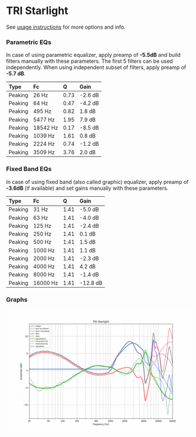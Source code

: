 # TRI Starlight
See [usage instructions](https://github.com/jaakkopasanen/AutoEq#usage) for more options and info.

### Parametric EQs
In case of using parametric equalizer, apply preamp of **-5.5dB** and build filters manually
with these parameters. The first 5 filters can be used independently.
When using independent subset of filters, apply preamp of **-5.7 dB**.

| Type    | Fc       |    Q | Gain    |
|:--------|:---------|:-----|:--------|
| Peaking | 26 Hz    | 0.73 | -2.6 dB |
| Peaking | 64 Hz    | 0.47 | -4.2 dB |
| Peaking | 495 Hz   | 0.82 | 1.8 dB  |
| Peaking | 5477 Hz  | 1.95 | 7.9 dB  |
| Peaking | 18542 Hz | 0.17 | -8.5 dB |
| Peaking | 1039 Hz  | 1.61 | 0.8 dB  |
| Peaking | 2224 Hz  | 0.74 | -1.2 dB |
| Peaking | 3509 Hz  | 3.76 | 2.0 dB  |

### Fixed Band EQs
In case of using fixed band (also called graphic) equalizer, apply preamp of **-3.6dB**
(if available) and set gains manually with these parameters.

| Type    | Fc       |    Q | Gain     |
|:--------|:---------|:-----|:---------|
| Peaking | 31 Hz    | 1.41 | -5.0 dB  |
| Peaking | 63 Hz    | 1.41 | -4.0 dB  |
| Peaking | 125 Hz   | 1.41 | -2.4 dB  |
| Peaking | 250 Hz   | 1.41 | 0.1 dB   |
| Peaking | 500 Hz   | 1.41 | 1.5 dB   |
| Peaking | 1000 Hz  | 1.41 | 1.1 dB   |
| Peaking | 2000 Hz  | 1.41 | -2.3 dB  |
| Peaking | 4000 Hz  | 1.41 | 4.2 dB   |
| Peaking | 8000 Hz  | 1.41 | -1.4 dB  |
| Peaking | 16000 Hz | 1.41 | -12.8 dB |

### Graphs
![](./TRI%20Starlight.png)